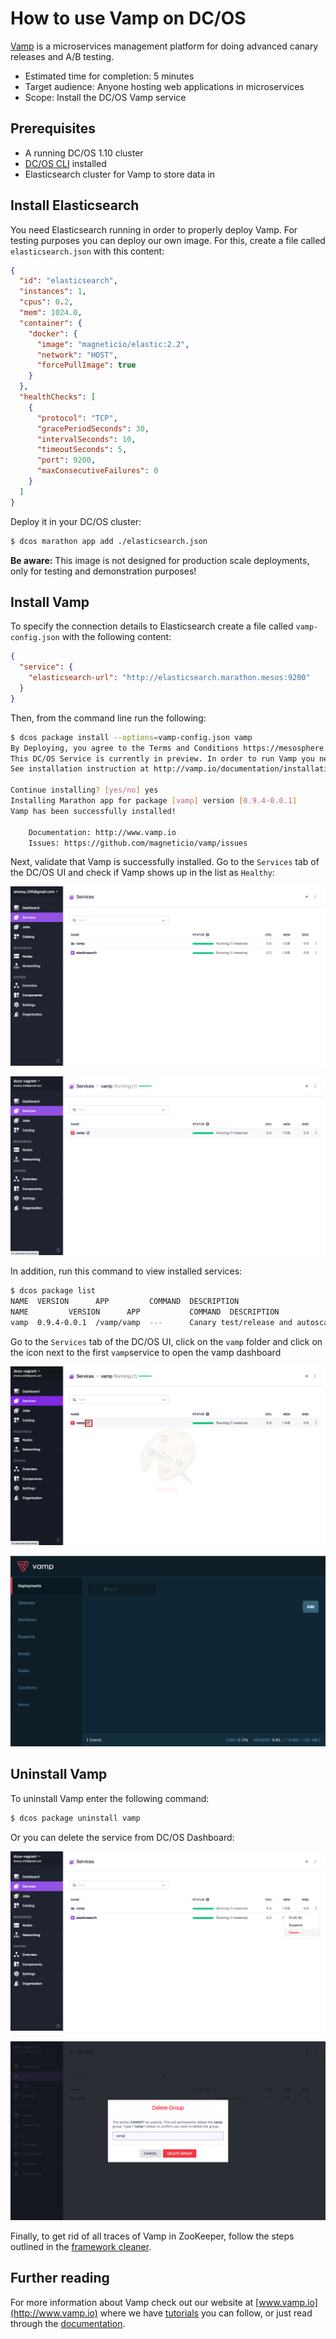 # How to use Vamp on DC/OS 

[Vamp](http://www.vamp.io) is a microservices management platform for doing advanced canary releases and A/B testing.

- Estimated time for completion: 5 minutes
- Target audience: Anyone hosting web applications in microservices
- Scope: Install the DC/OS Vamp service


## Prerequisites

- A running DC/OS 1.10 cluster
- [DC/OS CLI](https://dcos.io/docs/1.10/usage/cli/install/) installed
- Elasticsearch cluster for Vamp to store data in

## Install Elasticsearch

You need Elasticsearch running in order to properly deploy Vamp. For testing purposes you can deploy our own image. For this, create a file called `elasticsearch.json` with this content:

```json
{
  "id": "elasticsearch",
  "instances": 1,
  "cpus": 0.2,
  "mem": 1024.0,
  "container": {
    "docker": {
      "image": "magneticio/elastic:2.2",
      "network": "HOST",
      "forcePullImage": true
    }
  },
  "healthChecks": [
    {
      "protocol": "TCP",
      "gracePeriodSeconds": 30,
      "intervalSeconds": 10,
      "timeoutSeconds": 5,
      "port": 9200,
      "maxConsecutiveFailures": 0
    }
  ]
}
```

Deploy it in your DC/OS cluster:

```bash
$ dcos marathon app add ./elasticsearch.json
```

**Be aware:** This image is not designed for production scale deployments, only for testing and demonstration purposes! 


## Install Vamp

To specify the connection details to Elasticsearch create a file called `vamp-config.json` with the following content:

```json
{
  "service": {
    "elasticsearch-url": "http://elasticsearch.marathon.mesos:9200"
  }
}
```

Then, from the command line run the following:

```bash
$ dcos package install --options=vamp-config.json vamp
By Deploying, you agree to the Terms and Conditions https://mesosphere.com/catalog-terms-conditions/#community-services
This DC/OS Service is currently in preview. In order to run Vamp you need to specify connection parameters to Elasticsearch.
See installation instruction at http://vamp.io/documentation/installation/dcos/

Continue installing? [yes/no] yes
Installing Marathon app for package [vamp] version [0.9.4-0.0.1]
Vamp has been successfully installed!

	Documentation: http://www.vamp.io
	Issues: https://github.com/magneticio/vamp/issues
```

Next, validate that Vamp is successfully installed. Go to the `Services` tab of the DC/OS UI and check if Vamp shows up in the list as `Healthy`:

![Services](img/services1.png)

![Services](img/services2.png)

In addition, run this command to view installed services:

```bash
$ dcos package list
NAME  VERSION      APP         COMMAND  DESCRIPTION                                             
NAME         VERSION      APP           COMMAND  DESCRIPTION
vamp  0.9.4-0.0.1  /vamp/vamp  ---      Canary test/release and autoscaling platform for DC/OS
```

Go to the `Services` tab of the DC/OS UI, click on the `vamp` folder and click on the icon next to the first `vamp`service to open the vamp dashboard

![Services](img/vampportal.png)

![Services](img/vamp.png)

## Uninstall Vamp

To uninstall Vamp enter the following command:

```bash
$ dcos package uninstall vamp
```

Or you can delete the service from DC/OS Dashboard:

![](img/vampdestroy.png)

![](img/vampdestroyconfirm.png)

Finally, to get rid of all traces of Vamp in ZooKeeper, follow the steps outlined in the [framework cleaner](https://docs.mesosphere.com/1.10/usage/managing-services/uninstall/#framework-cleaner).

## Further reading

For more information about Vamp check out our website at [www.vamp.io](http://www.vamp.io) where we have [tutorials](http://vamp.io/documentation/tutorials/) you can follow, or just read through the [documentation](http://vamp.io/documentation/how-vamp-works/architecture-and-components/).
